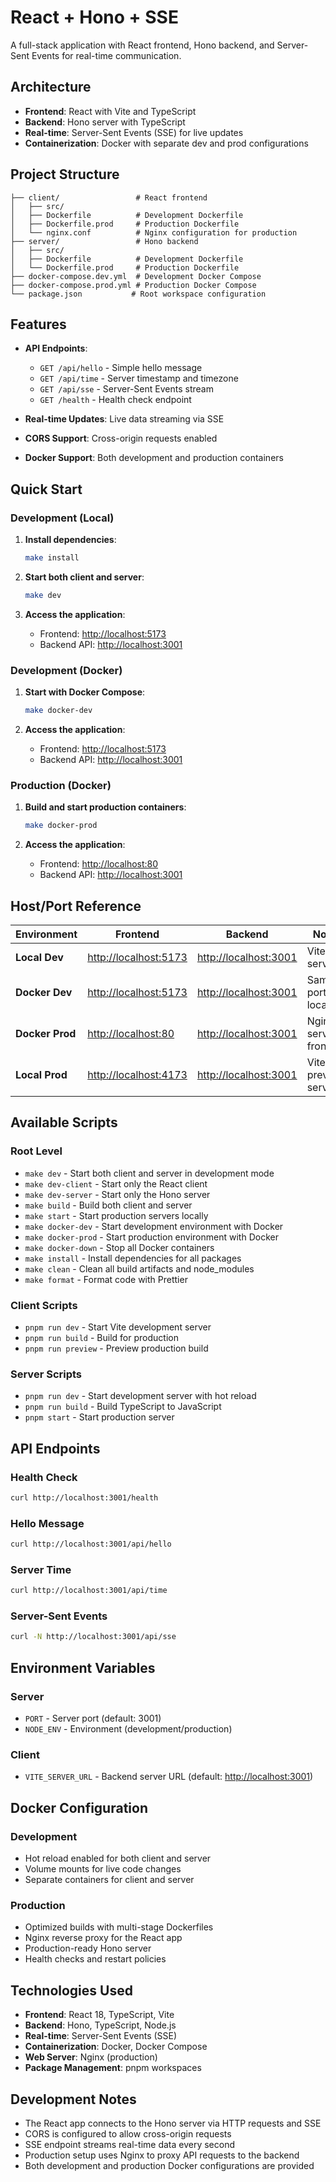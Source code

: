 # React + Hono + SSE

A full-stack application with React frontend, Hono backend, and Server-Sent Events for real-time communication.

## Architecture

- **Frontend**: React with Vite and TypeScript
- **Backend**: Hono server with TypeScript
- **Real-time**: Server-Sent Events (SSE) for live updates
- **Containerization**: Docker with separate dev and prod configurations

## Project Structure

```none
├── client/                 # React frontend
│   ├── src/
│   ├── Dockerfile          # Development Dockerfile
│   ├── Dockerfile.prod     # Production Dockerfile
│   └── nginx.conf          # Nginx configuration for production
├── server/                 # Hono backend
│   ├── src/
│   ├── Dockerfile          # Development Dockerfile
│   └── Dockerfile.prod     # Production Dockerfile
├── docker-compose.dev.yml  # Development Docker Compose
├── docker-compose.prod.yml # Production Docker Compose
└── package.json           # Root workspace configuration
```

## Features

- **API Endpoints**:
  - `GET /api/hello` - Simple hello message
  - `GET /api/time` - Server timestamp and timezone
  - `GET /api/sse` - Server-Sent Events stream
  - `GET /health` - Health check endpoint

- **Real-time Updates**: Live data streaming via SSE
- **CORS Support**: Cross-origin requests enabled
- **Docker Support**: Both development and production containers

## Quick Start

### Development (Local)

1. **Install dependencies**:

   ```bash
   make install
   ```

2. **Start both client and server**:

   ```bash
   make dev
   ```

3. **Access the application**:
   - Frontend: <http://localhost:5173>
   - Backend API: <http://localhost:3001>

### Development (Docker)

1. **Start with Docker Compose**:

   ```bash
   make docker-dev
   ```

2. **Access the application**:
   - Frontend: <http://localhost:5173>
   - Backend API: <http://localhost:3001>

### Production (Docker)

1. **Build and start production containers**:

   ```bash
   make docker-prod
   ```

2. **Access the application**:
   - Frontend: <http://localhost:80>
   - Backend API: <http://localhost:3001>

## Host/Port Reference

| Environment     | Frontend                | Backend                 | Notes                 |
|-----------------|-------------------------|-------------------------|-----------------------|
| **Local Dev**   | <http://localhost:5173> | <http://localhost:3001> | Vite dev server       |
| **Docker Dev**  | <http://localhost:5173> | <http://localhost:3001> | Same ports as local   |
| **Docker Prod** | <http://localhost:80>   | <http://localhost:3001> | Nginx serves frontend |
| **Local Prod**  | <http://localhost:4173> | <http://localhost:3001> | Vite preview server   |

## Available Scripts

### Root Level

- `make dev` - Start both client and server in development mode
- `make dev-client` - Start only the React client
- `make dev-server` - Start only the Hono server
- `make build` - Build both client and server
- `make start` - Start production servers locally
- `make docker-dev` - Start development environment with Docker
- `make docker-prod` - Start production environment with Docker
- `make docker-down` - Stop all Docker containers
- `make install` - Install dependencies for all packages
- `make clean` - Clean all build artifacts and node_modules
- `make format` - Format code with Prettier

### Client Scripts

- `pnpm run dev` - Start Vite development server
- `pnpm run build` - Build for production
- `pnpm run preview` - Preview production build

### Server Scripts

- `pnpm run dev` - Start development server with hot reload
- `pnpm run build` - Build TypeScript to JavaScript
- `pnpm start` - Start production server

## API Endpoints

### Health Check

```bash
curl http://localhost:3001/health
```

### Hello Message

```bash
curl http://localhost:3001/api/hello
```

### Server Time

```bash
curl http://localhost:3001/api/time
```

### Server-Sent Events

```bash
curl -N http://localhost:3001/api/sse
```

## Environment Variables

### Server

- `PORT` - Server port (default: 3001)
- `NODE_ENV` - Environment (development/production)

### Client

- `VITE_SERVER_URL` - Backend server URL (default: <http://localhost:3001>)

## Docker Configuration

### Development

- Hot reload enabled for both client and server
- Volume mounts for live code changes
- Separate containers for client and server

### Production

- Optimized builds with multi-stage Dockerfiles
- Nginx reverse proxy for the React app
- Production-ready Hono server
- Health checks and restart policies

## Technologies Used

- **Frontend**: React 18, TypeScript, Vite
- **Backend**: Hono, TypeScript, Node.js
- **Real-time**: Server-Sent Events (SSE)
- **Containerization**: Docker, Docker Compose
- **Web Server**: Nginx (production)
- **Package Management**: pnpm workspaces

## Development Notes

- The React app connects to the Hono server via HTTP requests and SSE
- CORS is configured to allow cross-origin requests
- SSE endpoint streams real-time data every second
- Production setup uses Nginx to proxy API requests to the backend
- Both development and production Docker configurations are provided
